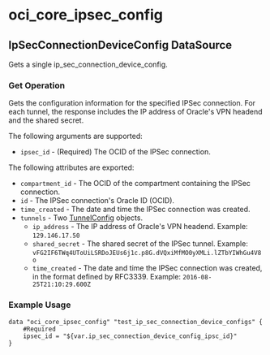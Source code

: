 # oci_core_ipsec_config

## IpSecConnectionDeviceConfig DataSource

Gets a single ip_sec_connection_device_config.

### Get Operation
Gets the configuration information for the specified IPSec connection. For each tunnel, the
response includes the IP address of Oracle's VPN headend and the shared secret.

The following arguments are supported:

* `ipsec_id` - (Required) The OCID of the IPSec connection.


The following attributes are exported:

* `compartment_id` - The OCID of the compartment containing the IPSec connection.
* `id` - The IPSec connection's Oracle ID (OCID).
* `time_created` - The date and time the IPSec connection was created.
* `tunnels` - Two [TunnelConfig](https://docs.us-phoenix-1.oraclecloud.com/api/#/en/iaas/20160918/TunnelConfig/) objects.
	* `ip_address` - The IP address of Oracle's VPN headend.  Example: `129.146.17.50` 
	* `shared_secret` - The shared secret of the IPSec tunnel.  Example: `vFG2IF6TWq4UToUiLSRDoJEUs6j1c.p8G.dVQxiMfMO0yXMLi.lZTbYIWhGu4V8o` 
	* `time_created` - The date and time the IPSec connection was created, in the format defined by RFC3339.  Example: `2016-08-25T21:10:29.600Z`

### Example Usage

```
data "oci_core_ipsec_config" "test_ip_sec_connection_device_configs" {
	#Required
	ipsec_id = "${var.ip_sec_connection_device_config_ipsc_id}"
}
```